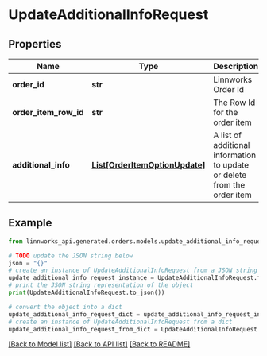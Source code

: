 # UpdateAdditionalInfoRequest


## Properties

Name | Type | Description | Notes
------------ | ------------- | ------------- | -------------
**order_id** | **str** | Linnworks Order Id | [optional] 
**order_item_row_id** | **str** | The Row Id for the order item | [optional] 
**additional_info** | [**List[OrderItemOptionUpdate]**](OrderItemOptionUpdate.md) | A list of additional information to update or delete from the order item | [optional] 

## Example

```python
from linnworks_api.generated.orders.models.update_additional_info_request import UpdateAdditionalInfoRequest

# TODO update the JSON string below
json = "{}"
# create an instance of UpdateAdditionalInfoRequest from a JSON string
update_additional_info_request_instance = UpdateAdditionalInfoRequest.from_json(json)
# print the JSON string representation of the object
print(UpdateAdditionalInfoRequest.to_json())

# convert the object into a dict
update_additional_info_request_dict = update_additional_info_request_instance.to_dict()
# create an instance of UpdateAdditionalInfoRequest from a dict
update_additional_info_request_from_dict = UpdateAdditionalInfoRequest.from_dict(update_additional_info_request_dict)
```
[[Back to Model list]](../README.md#documentation-for-models) [[Back to API list]](../README.md#documentation-for-api-endpoints) [[Back to README]](../README.md)


